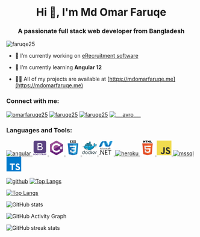 <h1 align="center">Hi 👋, I'm Md Omar Faruqe</h1>
<h3 align="center">A passionate full stack web developer from Bangladesh</h3>

<p align="left"> <img src="https://komarev.com/ghpvc/?username=faruqe25&label=Profile%20views&color=0e75b6&style=flat" alt="faruqe25" /> </p>

- 🔭 I’m currently working on [eRecruitment software](https://faruqe25.github.io/e-Recruitment)

- 🌱 I’m currently learning **Angular 12**

- 👨‍💻 All of my projects are available at [https://mdomarfaruqe.me](https://mdomarfaruqe.me)

<h3 align="left">Connect with me:</h3>
<p align="left">
<a href="https://twitter.com/omarfaruqe25" target="blank"><img align="center" src="https://raw.githubusercontent.com/rahuldkjain/github-profile-readme-generator/master/src/images/icons/Social/twitter.svg" alt="omarfaruqe25" height="30" width="40" /></a>
<a href="https://linkedin.com/in/faruqe25" target="blank"><img align="center" src="https://raw.githubusercontent.com/rahuldkjain/github-profile-readme-generator/master/src/images/icons/Social/linked-in-alt.svg" alt="faruqe25" height="30" width="40" /></a>
<a href="https://fb.com/faruqe25" target="blank"><img align="center" src="https://raw.githubusercontent.com/rahuldkjain/github-profile-readme-generator/master/src/images/icons/Social/facebook.svg" alt="faruqe25" height="30" width="40" /></a>
<a href="https://instagram.com/___avro___" target="blank"><img align="center" src="https://raw.githubusercontent.com/rahuldkjain/github-profile-readme-generator/master/src/images/icons/Social/instagram.svg" alt="___avro___" height="30" width="40" /></a>
</p>

<h3 align="left">Languages and Tools:</h3>
<p align="left"> <a href="https://angular.io" target="_blank"> <img src="https://angular.io/assets/images/logos/angular/angular.svg" alt="angular" width="40" height="40"/> </a> <a href="https://getbootstrap.com" target="_blank"> <img src="https://raw.githubusercontent.com/devicons/devicon/master/icons/bootstrap/bootstrap-plain-wordmark.svg" alt="bootstrap" width="40" height="40"/> </a> <a href="https://www.w3schools.com/cs/" target="_blank"> <img src="https://raw.githubusercontent.com/devicons/devicon/master/icons/csharp/csharp-original.svg" alt="csharp" width="40" height="40"/> </a> <a href="https://www.w3schools.com/css/" target="_blank"> <img src="https://raw.githubusercontent.com/devicons/devicon/master/icons/css3/css3-original-wordmark.svg" alt="css3" width="40" height="40"/> </a> <a href="https://www.docker.com/" target="_blank"> <img src="https://raw.githubusercontent.com/devicons/devicon/master/icons/docker/docker-original-wordmark.svg" alt="docker" width="40" height="40"/> </a> <a href="https://dotnet.microsoft.com/" target="_blank"> <img src="https://raw.githubusercontent.com/devicons/devicon/master/icons/dot-net/dot-net-original-wordmark.svg" alt="dotnet" width="40" height="40"/> </a> <a href="https://heroku.com" target="_blank"> <img src="https://www.vectorlogo.zone/logos/heroku/heroku-icon.svg" alt="heroku" width="40" height="40"/> </a> <a href="https://www.w3.org/html/" target="_blank"> <img src="https://raw.githubusercontent.com/devicons/devicon/master/icons/html5/html5-original-wordmark.svg" alt="html5" width="40" height="40"/> </a> <a href="https://developer.mozilla.org/en-US/docs/Web/JavaScript" target="_blank"> <img src="https://raw.githubusercontent.com/devicons/devicon/master/icons/javascript/javascript-original.svg" alt="javascript" width="40" height="40"/> </a> <a href="https://www.microsoft.com/en-us/sql-server" target="_blank"> <img src="https://www.svgrepo.com/show/303229/microsoft-sql-server-logo.svg" alt="mssql" width="40" height="40"/> </a> <a href="https://www.typescriptlang.org/" target="_blank"> <img src="https://raw.githubusercontent.com/devicons/devicon/master/icons/typescript/typescript-original.svg" alt="typescript" width="40" height="40"/> </a> </p>

[<img src='https://cdn.jsdelivr.net/npm/simple-icons@3.0.1/icons/github.svg' alt='github' height='40'>](https://github.com/faruqe25)  [![Top Langs](https://github-readme-stats.vercel.app/api/top-langs/?username=faruqe25)](https://github.com/anuraghazra/github-readme-stats)

[![Top Langs](https://github-readme-stats.vercel.app/api/top-langs/?username=faruqe25)](https://github.com/anuraghazra/github-readme-stats)

![GitHub stats](https://github-readme-stats.vercel.app/api?username=faruqe25&show_icons=true)  

![GitHub Activity Graph](https://activity-graph.herokuapp.com/graph?username=faruqe25)  

![GitHub streak stats](https://github-readme-streak-stats.herokuapp.com/?user=faruqe25)  








